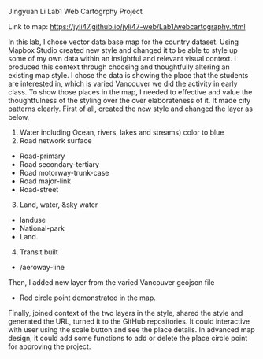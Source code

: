 

Jingyuan Li Lab1 Web Cartogrphy Project

Link to map: https://jyli47.github.io/jyli47-web/Lab1/webcartography.html

In this lab, I chose vector data base map for the country dataset.  Using Mapbox Studio created new style and changed it to be able to style up some of my own data within an insightful and relevant visual context. I produced this context through choosing and thoughtfully altering an existing map style. I chose the data is showing the place that the students are interested in, which is varied Vancouver we did the activity in early class.
To show those places in the map, I needed to effective and value the thoughtfulness of the styling over the over elaborateness of it. It made city patterns clearly. First of all, created the new style and changed the layer as below,
1. Water including Ocean, rivers, lakes and streams) color to blue
2. Road network surface
- Road-primary
- Road secondary-tertiary
- Road motorway-trunk-case
- Road major-link
- Road-street
3. Land, water, &sky water
- landuse
- National-park
- Land.  
4. Transit built
- /aeroway-line

Then, I added new layer from the varied Vancouver geojson file

- Red circle point demonstrated in the map.

Finally, joined context of the two layers in the style, shared the style and generated the URL, turned it to the GitHub repositories. It could interactive with user using the scale button and see the place details. In advanced map design, it could add some functions to add or delete the place circle point for approving the project.
